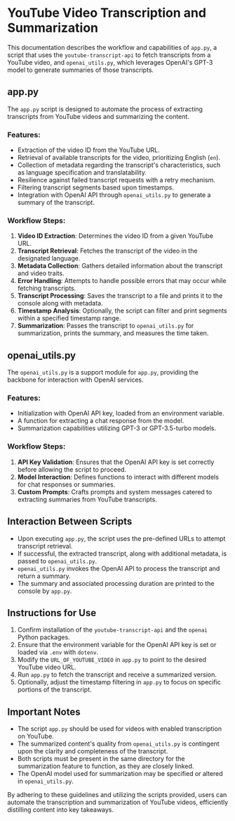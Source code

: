 # YouTube Video Transcription and Summarization

This documentation describes the workflow and capabilities of `app.py`, a script that uses the `youtube-transcript-api` to fetch transcripts from a YouTube video, and `openai_utils.py`, which leverages OpenAI's GPT-3 model to generate summaries of those transcripts.

## app.py

The `app.py` script is designed to automate the process of extracting transcripts from YouTube videos and summarizing the content.

### Features:
- Extraction of the video ID from the YouTube URL.
- Retrieval of available transcripts for the video, prioritizing English (`en`).
- Collection of metadata regarding the transcript's characteristics, such as language specification and translatability.
- Resilience against failed transcript requests with a retry mechanism.
- Filtering transcript segments based upon timestamps.
- Integration with OpenAI API through `openai_utils.py` to generate a summary of the transcript.

### Workflow Steps:
1. **Video ID Extraction**: Determines the video ID from a given YouTube URL.
2. **Transcript Retrieval**: Fetches the transcript of the video in the designated language.
3. **Metadata Collection**: Gathers detailed information about the transcript and video traits.
4. **Error Handling**: Attempts to handle possible errors that may occur while fetching transcripts.
5. **Transcript Processing**: Saves the transcript to a file and prints it to the console along with metadata.
6. **Timestamp Analysis**: Optionally, the script can filter and print segments within a specified timestamp range.
7. **Summarization**: Passes the transcript to `openai_utils.py` for summarization, prints the summary, and measures the time taken.

## openai_utils.py

The `openai_utils.py` is a support module for `app.py`, providing the backbone for interaction with OpenAI services.

### Features:
- Initialization with OpenAI API key, loaded from an environment variable.
- A function for extracting a chat response from the model.
- Summarization capabilities utilizing GPT-3 or GPT-3.5-turbo models.

### Workflow Steps:
1. **API Key Validation**: Ensures that the OpenAI API key is set correctly before allowing the script to proceed.
2. **Model Interaction**: Defines functions to interact with different models for chat responses or summaries.
3. **Custom Prompts**: Crafts prompts and system messages catered to extracting summaries from YouTube transcripts.

## Interaction Between Scripts

- Upon executing `app.py`, the script uses the pre-defined URLs to attempt transcript retrieval.
- If successful, the extracted transcript, along with additional metadata, is passed to `openai_utils.py`.
- `openai_utils.py` invokes the OpenAI API to process the transcript and return a summary.
- The summary and associated processing duration are printed to the console by `app.py`.

## Instructions for Use

1. Confirm installation of the `youtube-transcript-api` and the `openai` Python packages.
2. Ensure that the environment variable for the OpenAI API key is set or loaded via `.env` with `dotenv`.
3. Modify the `URL_OF_YOUTUBE_VIDEO` in `app.py` to point to the desired YouTube video URL.
4. Run `app.py` to fetch the transcript and receive a summarized version.
5. Optionally, adjust the timestamp filtering in `app.py` to focus on specific portions of the transcript.

## Important Notes

- The script `app.py` should be used for videos with enabled transcription on YouTube.
- The summarized content's quality from `openai_utils.py` is contingent upon the clarity and completeness of the transcript.
- Both scripts must be present in the same directory for the summarization feature to function, as they are closely linked.
- The OpenAI model used for summarization may be specified or altered in `openai_utils.py`.

By adhering to these guidelines and utilizing the scripts provided, users can automate the transcription and summarization of YouTube videos, efficiently distilling content into key takeaways.